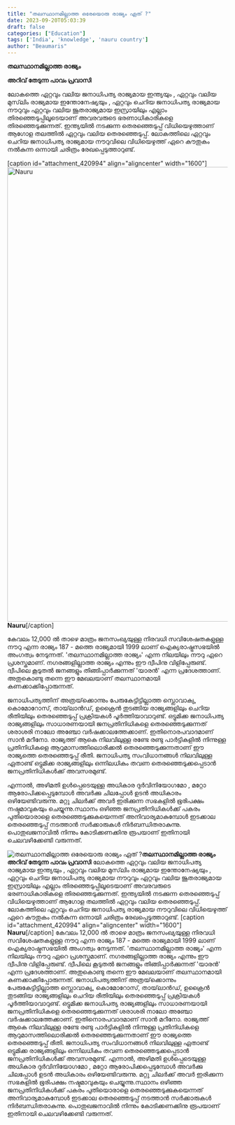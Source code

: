 ```yaml
---
title: "തലസ്ഥാനമില്ലാത്ത ഒരേയൊരു രാജ്യം ഏത് ?"
date: 2023-09-20T05:03:39
draft: false
categories: ["Education"]
tags: ['India', 'knowledge', 'nauru country']
author: "Beaumaris"
---
```


<strong>തലസ്ഥാനമില്ലാത്ത രാജ്യം</strong>

<strong>അറിവ് തേടുന്ന പാവം പ്രവാസി</strong>

ലോകത്തെ ഏറ്റവും വലിയ ജനാധിപത്യ രാജ്യമായ ഇന്ത്യയും , ഏറ്റവും വലിയ മുസ്‌ലിം രാജ്യമായ ഇന്തോനേഷ്യയും , ഏറ്റവും ചെറിയ ജനാധിപത്യ രാജ്യമായ നൗറുവും ഏറ്റവും വലിയ ജൂതരാജ്യമായ ഇസ്രായിലും എല്ലാം തിരഞ്ഞെടുപ്പിലൂടെയാണ് അവരവരുടെ ഭരണാധികാരികളെ തിരഞ്ഞെടുക്കുന്നത്. ഇന്ത്യയിൽ നടക്കുന്ന തെരഞ്ഞെടുപ്പ് വിധിയെഴുത്താണ് ആഗോള തലത്തിൽ ഏറ്റവും വലിയ തെരഞ്ഞെടുപ്പ്. ലോകത്തിലെ ഏറ്റവും ചെറിയ ജനാധിപത്യ രാജ്യമായ നൗറുവിലെ വിധിയെഴുത്ത് ഏറെ കൗതുകം നൽകുന്ന ഒന്നായി ചരിത്രം രേഖപ്പെടുത്താറുണ്ട്.

[caption id="attachment_420994" align="aligncenter" width="1600"]<img class="size-full wp-image-420994" src="https://cdn.boolokam.com/articles/2023/09/acc.webp" alt="Nauru" width="1600" height="1039" /> <strong>Nauru</strong>[/caption]

കേവലം 12,000 ൽ താഴെ മാത്രം ജനസംഖ്യയുള്ള നിരവധി സവിശേഷതകളുള്ള നൗറു എന്ന രാജ്യം 187 - മത്തെ രാജ്യമായി 1999 ലാണ് ഐക്യരാഷ്ട്രസഭയിൽ അംഗത്വം നേടുന്നത്. 'തലസ്ഥാനമില്ലാത്ത രാജ്യം' എന്ന നിലയിലും നൗറു ഏറെ പ്രശസ്തമാണ്. നഗരങ്ങളില്ലാത്ത രാജ്യം എന്നും ഈ ദ്വീപിനു വിളിപ്പേരുണ്ട്. ദ്വീപിലെ കൂടുതൽ ജനങ്ങളും തിങ്ങിപ്പാർക്കുന്നത് 'യാരൻ' എന്ന പ്രദേശത്താണ്. അതുകൊണ്ടു തന്നെ ഈ മേഖലയാണ് തലസ്ഥാനമായി കണക്കാക്കിപ്പോരുന്നത്.

ജനാധിപത്യത്തിന് അത്രയ്‌ക്കൊന്നും പേരുകേട്ടിട്ടില്ലാത്ത സ്ലൊവാക്യ, കൊമോറോസ്, തായ്‌ലാൻഡ്, ഉക്രൈൻ തുടങ്ങിയ രാജ്യങ്ങളിലും ചെറിയ രീതിയിലും തെരഞ്ഞെടുപ്പ് പ്രക്രിയകൾ പൂർത്തിയാവാറുണ്ട്.
ഒട്ടുമിക്ക ജനാധിപത്യ രാജ്യങ്ങളിലും സാധാരണയായി ജനപ്രതിനിധികളെ തെരഞ്ഞെടുക്കുന്നത് ശരാശരി നാലോ അഞ്ചോ വർഷക്കാലത്തേക്കാണ്. ഇതിനൊരപവാദമാണ് സാൻ മറീനോ. രാജ്യത്ത് ആകെ നിലവിലുള്ള രണ്ടേ രണ്ടു പാർട്ടികളിൽ നിന്നുള്ള പ്രതിനിധികളെ ആറുമാസത്തിലൊരിക്കൽ തെരഞ്ഞെടുക്കുന്നതാണ് ഈ രാജ്യത്തെ തെരഞ്ഞെടുപ്പ് രീതി. ജനാധിപത്യ സംവിധാനങ്ങൾ നിലവിലുള്ള ഏതാണ്ട് ഒട്ടുമിക്ക രാജ്യങ്ങളിലും ഒന്നിലധികം തവണ തെരഞ്ഞെടുക്കപ്പെടാൻ ജനപ്രതിനിധികൾക്ക് അവസരമുണ്ട്.

എന്നാൽ, അഴിമതി ഉൾപ്പെടെയുള്ള അധികാര ദുർവിനിയോഗമോ , മറ്റോ ആരോപിക്കപ്പെടുമ്പോൾ അവർക്കു ചിലപ്പോൾ ഉടൻ അധികാരം ഒഴിയേണ്ടിവരുന്നു. മറ്റു ചിലർക്ക് അവർ ഇരിക്കുന്ന സഭകളിൽ ഭൂരിപക്ഷം നഷ്ടമാവുകയും ചെയ്യുന്നു.സ്ഥാനം ഒഴിഞ്ഞ ജനപ്രതിനിധികൾക്ക് പകരം പുതിയൊരാളെ തെരഞ്ഞെടുക്കുകയെന്നത് അനിവാര്യമാകുമ്പോൾ ഇടക്കാല തെരഞ്ഞെടുപ്പ് നടത്താൻ സർക്കാരുകൾ നിർബന്ധിതരാകുന്നു. പൊതുഖജനാവിൽ നിന്നും കോടിക്കണക്കിനു രൂപയാണ് ഇതിനായി ചെലവഴിക്കേണ്ടി വരുന്നത്.


![തലസ്ഥാനമില്ലാത്ത ഒരേയൊരു രാജ്യം ഏത് ?](https://cdn.boolokam.com/articles/2023/09/acc.webp)**തലസ്ഥാനമില്ലാത്ത രാജ്യം** **അറിവ് തേടുന്ന പാവം പ്രവാസി** ലോകത്തെ ഏറ്റവും വലിയ ജനാധിപത്യ രാജ്യമായ ഇന്ത്യയും , ഏറ്റവും വലിയ മുസ്‌ലിം രാജ്യമായ ഇന്തോനേഷ്യയും , ഏറ്റവും ചെറിയ ജനാധിപത്യ രാജ്യമായ നൗറുവും ഏറ്റവും വലിയ ജൂതരാജ്യമായ ഇസ്രായിലും എല്ലാം തിരഞ്ഞെടുപ്പിലൂടെയാണ് അവരവരുടെ ഭരണാധികാരികളെ തിരഞ്ഞെടുക്കുന്നത്. ഇന്ത്യയിൽ നടക്കുന്ന തെരഞ്ഞെടുപ്പ് വിധിയെഴുത്താണ് ആഗോള തലത്തിൽ ഏറ്റവും വലിയ തെരഞ്ഞെടുപ്പ്. ലോകത്തിലെ ഏറ്റവും ചെറിയ ജനാധിപത്യ രാജ്യമായ നൗറുവിലെ വിധിയെഴുത്ത് ഏറെ കൗതുകം നൽകുന്ന ഒന്നായി ചരിത്രം രേഖപ്പെടുത്താറുണ്ട്. [caption id="attachment_420994" align="aligncenter" width="1600"] **Nauru**[/caption] കേവലം 12,000 ൽ താഴെ മാത്രം ജനസംഖ്യയുള്ള നിരവധി സവിശേഷതകളുള്ള നൗറു എന്ന രാജ്യം 187 - മത്തെ രാജ്യമായി 1999 ലാണ് ഐക്യരാഷ്ട്രസഭയിൽ അംഗത്വം നേടുന്നത്. 'തലസ്ഥാനമില്ലാത്ത രാജ്യം' എന്ന നിലയിലും നൗറു ഏറെ പ്രശസ്തമാണ്. നഗരങ്ങളില്ലാത്ത രാജ്യം എന്നും ഈ ദ്വീപിനു വിളിപ്പേരുണ്ട്. ദ്വീപിലെ കൂടുതൽ ജനങ്ങളും തിങ്ങിപ്പാർക്കുന്നത് 'യാരൻ' എന്ന പ്രദേശത്താണ്. അതുകൊണ്ടു തന്നെ ഈ മേഖലയാണ് തലസ്ഥാനമായി കണക്കാക്കിപ്പോരുന്നത്. ജനാധിപത്യത്തിന് അത്രയ്‌ക്കൊന്നും പേരുകേട്ടിട്ടില്ലാത്ത സ്ലൊവാക്യ, കൊമോറോസ്, തായ്‌ലാൻഡ്, ഉക്രൈൻ തുടങ്ങിയ രാജ്യങ്ങളിലും ചെറിയ രീതിയിലും തെരഞ്ഞെടുപ്പ് പ്രക്രിയകൾ പൂർത്തിയാവാറുണ്ട്. ഒട്ടുമിക്ക ജനാധിപത്യ രാജ്യങ്ങളിലും സാധാരണയായി ജനപ്രതിനിധികളെ തെരഞ്ഞെടുക്കുന്നത് ശരാശരി നാലോ അഞ്ചോ വർഷക്കാലത്തേക്കാണ്. ഇതിനൊരപവാദമാണ് സാൻ മറീനോ. രാജ്യത്ത് ആകെ നിലവിലുള്ള രണ്ടേ രണ്ടു പാർട്ടികളിൽ നിന്നുള്ള പ്രതിനിധികളെ ആറുമാസത്തിലൊരിക്കൽ തെരഞ്ഞെടുക്കുന്നതാണ് ഈ രാജ്യത്തെ തെരഞ്ഞെടുപ്പ് രീതി. ജനാധിപത്യ സംവിധാനങ്ങൾ നിലവിലുള്ള ഏതാണ്ട് ഒട്ടുമിക്ക രാജ്യങ്ങളിലും ഒന്നിലധികം തവണ തെരഞ്ഞെടുക്കപ്പെടാൻ ജനപ്രതിനിധികൾക്ക് അവസരമുണ്ട്. എന്നാൽ, അഴിമതി ഉൾപ്പെടെയുള്ള അധികാര ദുർവിനിയോഗമോ , മറ്റോ ആരോപിക്കപ്പെടുമ്പോൾ അവർക്കു ചിലപ്പോൾ ഉടൻ അധികാരം ഒഴിയേണ്ടിവരുന്നു. മറ്റു ചിലർക്ക് അവർ ഇരിക്കുന്ന സഭകളിൽ ഭൂരിപക്ഷം നഷ്ടമാവുകയും ചെയ്യുന്നു.സ്ഥാനം ഒഴിഞ്ഞ ജനപ്രതിനിധികൾക്ക് പകരം പുതിയൊരാളെ തെരഞ്ഞെടുക്കുകയെന്നത് അനിവാര്യമാകുമ്പോൾ ഇടക്കാല തെരഞ്ഞെടുപ്പ് നടത്താൻ സർക്കാരുകൾ നിർബന്ധിതരാകുന്നു. പൊതുഖജനാവിൽ നിന്നും കോടിക്കണക്കിനു രൂപയാണ് ഇതിനായി ചെലവഴിക്കേണ്ടി വരുന്നത്.
